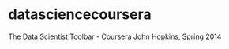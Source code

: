 datasciencecoursera
===================

The Data Scientist Toolbar - Coursera John Hopkins, Spring 2014
